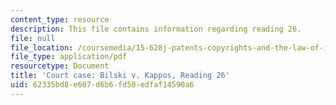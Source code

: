 ```yaml
---
content_type: resource
description: This file contains information regarding reading 26.
file: null
file_location: /coursemedia/15-628j-patents-copyrights-and-the-law-of-intellectual-property-spring-2013/62335bd8e607d6b6fd50edfaf14590a6_MIT15_628JS13_read26.pdf
file_type: application/pdf
resourcetype: Document
title: 'Court case: Bilski v. Kappos, Reading 26'
uid: 62335bd8-e607-d6b6-fd50-edfaf14590a6
---
```


